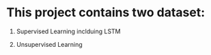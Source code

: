 # This project contains two dataset:


1. Supervised Learning inclduing LSTM

2. Unsupervised Learning


